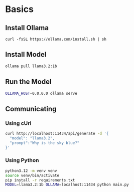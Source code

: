 # Basics

## Install Ollama

```
curl -fsSL https://ollama.com/install.sh | sh
```

## Install Model

```bash
ollama pull llama3.2:1b
```

## Run the Model

```bash
OLLAMA_HOST=0.0.0.0 ollama serve 
```

## Communicating

### Using cUrl

```bash
curl http://localhost:11434/api/generate -d '{
  "model": "llama3.2",
  "prompt":"Why is the sky blue?"
}'
```

### Using Python

```bash
python3.12 -m venv venv
source venv/bin/activate
pip install -r requirements.txt
MODEL=llama3.2:1b OLLAMA=localhost:11434 python main.py
```